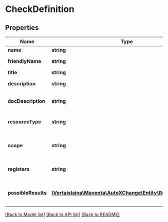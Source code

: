 # CheckDefinition

## Properties
Name | Type | Description | Notes
------------ | ------------- | ------------- | -------------
**name** | **string** | Check name | [optional] 
**friendlyName** | **string** | Check friendly name | [optional] 
**title** | **string** | Check title | [optional] 
**description** | **string** | Check description | [optional] 
**docDescription** | **string** | Check documentation description | [optional] 
**resourceType** | **string** | Resource type the check is run for | [optional] 
**scope** | **string** | Resource scope the check is run for | [optional] 
**registers** | **string** | Registers used for the check to run | [optional] 
**possibleResults** | [**\Vertaislaina\Maventa\AutoXChange\Entity\ResultDefinition[]**](ResultDefinition.md) | List of possible results of the check | [optional] 

[[Back to Model list]](../README.md#documentation-for-models) [[Back to API list]](../README.md#documentation-for-api-endpoints) [[Back to README]](../README.md)


